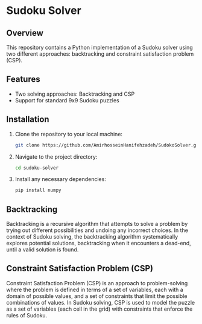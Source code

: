 # Sudoku Solver

## Overview

This repository contains a Python implementation of a Sudoku solver using two different approaches: backtracking and constraint satisfaction problem (CSP).

## Features

- Two solving approaches: Backtracking and CSP
- Support for standard 9x9 Sudoku puzzles

## Installation

1. Clone the repository to your local machine:

    ```bash
    git clone https://github.com/AmirhosseinHanifehzadeh/SudokoSolver.git
    ```

2. Navigate to the project directory:

    ```bash
    cd sudoku-solver
    ```

3. Install any necessary dependencies:

    ```bash
    pip install numpy
    ```


## Backtracking
Backtracking is a recursive algorithm that attempts to solve a problem by trying out different possibilities and undoing any incorrect choices. In the context of Sudoku solving, the backtracking algorithm systematically explores potential solutions, backtracking when it encounters a dead-end, until a valid solution is found.

## Constraint Satisfaction Problem (CSP)
Constraint Satisfaction Problem (CSP) is an approach to problem-solving where the problem is defined in terms of a set of variables, each with a domain of possible values, and a set of constraints that limit the possible combinations of values. In Sudoku solving, CSP is used to model the puzzle as a set of variables (each cell in the grid) with constraints that enforce the rules of Sudoku.
